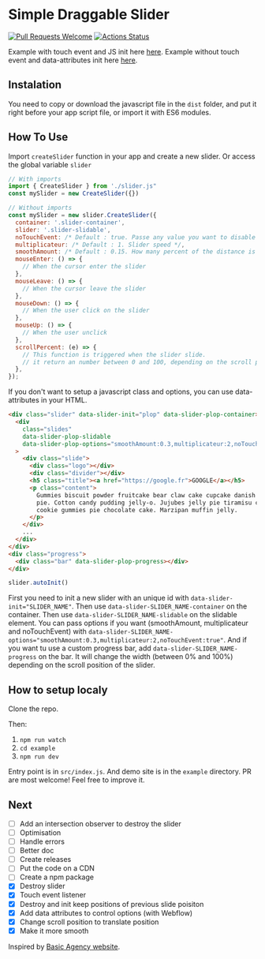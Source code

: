 # Simple Draggable Slider

[![Pull Requests Welcome](https://img.shields.io/badge/PRs-welcome-brightgreen.svg?style=flat)](http://makeapullrequest.com)
[![Actions Status](https://github.com/armandsalle/Slider/workflows/Build/badge.svg)](https://github.com/armandsalle/Slider/actions)

Example with touch event and JS init here [here](https://slider-drag.netlify.app/).
Example without touch event and data-attributes init here [here](https://slider-drag.netlify.app/example-1.html).

## Instalation

You need to copy or download the javascript file in the `dist` folder, and put it right before your app script file, or import it with ES6 modules.

## How To Use

Import `createSlider` function in your app and create a new slider. Or access the global variable `slider`

```javascript
// With imports
import { CreateSlider } from './slider.js"
const mySlider = new CreateSlider({})

// Without imports
const mySlider = new slider.CreateSlider({
  container: '.slider-container',
  slider: '.slider-slidable',
  noTouchEvent: /* Default : true. Passe any value you want to disable the sldier on touch screen*/,
  multiplicateur: /* Default : 1. Slider speed */,
  smoothAmount: /* Default : 0.15. How many percent of the distance is use in the LERP function */,
  mouseEnter: () => {
    // When the cursor enter the slider
  },
  mouseLeave: () => {
    // When the cursor leave the slider
  },
  mouseDown: () => {
    // When the user click on the slider
  },
  mouseUp: () => {
    // When the user unclick
  },
  scrollPercent: (e) => {
    // This function is triggered when the slider slide.
    // it return an number between 0 and 100, depending on the scroll position
  },
});
```

If you don't want to setup a javascript class and options, you can use data-attributes in your HTML.

```html
<div class="slider" data-slider-init="plop" data-slider-plop-container>
  <div
    class="slides"
    data-slider-plop-slidable
    data-slider-plop-options="smoothAmount:0.3,multiplicateur:2,noTouchEvent:true"
  >
    <div class="slide">
      <div class="logo"></div>
      <div class="divider"></div>
      <h5 class="title"><a href="https://google.fr">GOOGLE</a></h5>
      <p class="content">
        Gummies biscuit powder fruitcake bear claw cake cupcake danish apple
        pie. Cotton candy pudding jelly-o. Jujubes jelly pie tiramisu cake
        cookie gummies pie chocolate cake. Marzipan muffin jelly.
      </p>
    </div>
    ...
  </div>
</div>
<div class="progress">
  <div class="bar" data-slider-plop-progress></div>
</div>
```

```javascript
slider.autoInit()
```

First you need to init a new slider with an unique id with `data-slider-init="SLIDER_NAME"`. Then use `data-slider-SLIDER_NAME-container` on the container. Then use `data-slider-SLIDER_NAME-slidable` on the slidable element. You can pass options if you want (smoothAmount, multiplicateur and noTouchEvent) with `data-slider-SLIDER_NAME-options="smoothAmount:0.3,multiplicateur:2,noTouchEvent:true"`. And if you want tu use a custom progress bar, add `data-slider-SLIDER_NAME-progress` on the bar. It will change the width (between 0% and 100%) depending on the scroll position of the slider.

## How to setup localy

Clone the repo.

Then:

1. `npm run watch`
2. `cd example`
3. `npm run dev`

Entry point is in `src/index.js`. And demo site is in the `example` directory.
PR are most welcome! Feel free to improve it.

## Next

- [ ] Add an intersection observer to destroy the slider
- [ ] Optimisation
- [ ] Handle errors
- [ ] Better doc
- [ ] Create releases
- [ ] Put the code on a CDN
- [ ] Create a npm package
- [x] Destroy slider
- [x] Touch event listener
- [x] Destroy and init keep positions of previous slide poisiton
- [x] Add data attributes to control options (with Webflow)
- [x] Change scroll position to translate position
- [x] Make it more smooth

Inspired by [Basic Agency website](https://basicagency.com/).
